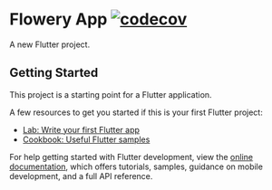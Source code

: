 # Flowery App [![codecov](https://codecov.io/github/Marco-Nagy/flowery_app/graph/badge.svg?token=GVVWT7Q6N6)](https://codecov.io/github/Marco-Nagy/flowery_app)

A new Flutter project.

## Getting Started

This project is a starting point for a Flutter application.

A few resources to get you started if this is your first Flutter project:

- [Lab: Write your first Flutter app](https://docs.flutter.dev/get-started/codelab)
- [Cookbook: Useful Flutter samples](https://docs.flutter.dev/cookbook)

For help getting started with Flutter development, view the
[online documentation](https://docs.flutter.dev/), which offers tutorials,
samples, guidance on mobile development, and a full API reference.
